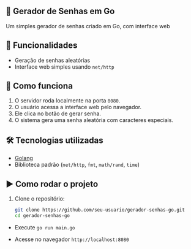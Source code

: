 ## 🔐 Gerador de Senhas em Go
Um simples gerador de senhas criado em Go, com interface web

## 🚀 Funcionalidades
- Geração de senhas aleatórias
- Interface web simples usando `net/http`

## 🧠 Como funciona

1. O servidor roda localmente na porta `8080`.
2. O usuário acessa a interface web pelo navegador.
3. Ele clica no botão de gerar senha.
4. O sistema gera uma senha aleatória com caracteres especiais.

## 🛠️ Tecnologias utilizadas

- [Golang](https://golang.org/)
- Biblioteca padrão (`net/http`, `fmt`, `math/rand`, `time`)

## ▶️ Como rodar o projeto

1. Clone o repositório:
   
   ```bash
   git clone https://github.com/seu-usuario/gerador-senhas-go.git
   cd gerador-senhas-go

- Execute 
 ```go run main.go```
 
- Acesse no navegador
 ```http://localhost:8080```
